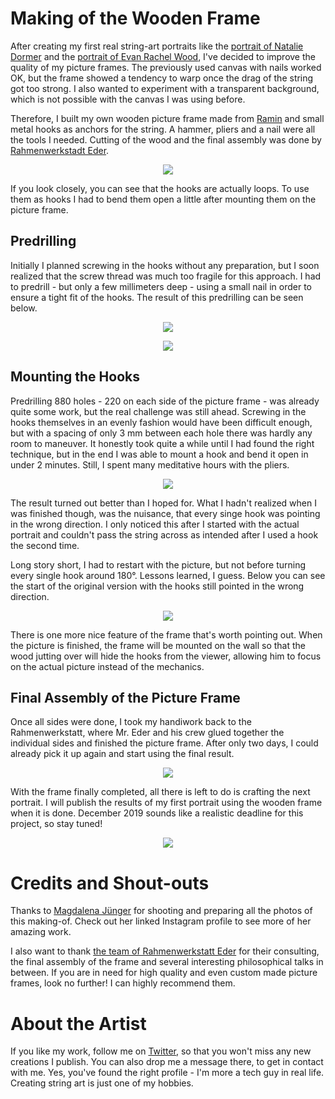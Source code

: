 # Making of the Wooden Frame

After creating my first real string-art portraits like the [portrait of Natalie Dormer](../making-of-natalie-dormer-string-art/README.md#natalie-dormer-string-art-portrait) and the [portrait of Evan Rachel Wood](../making-of-evan-rachel-wood-string-art/README.md#evan-rachel-wood-string-art-portrait), I've decided to improve the quality of my picture frames. The previously used canvas with nails worked OK, but the frame showed a tendency to warp once the drag of the string got too strong. I also wanted to experiment with a transparent background, which is not possible with the canvas I was using before.

Therefore, I built my own wooden picture frame made from [Ramin](https://www.wood-database.com/ramin/) and small metal hooks as anchors for the string. A hammer, pliers and a nail were all the tools I needed. Cutting of the wood and the final assembly was done by [Rahmenwerkstadt Eder](https://www.bilderrahmen-werkstatt.at/).

<p align="center"><img src="./images/making_of_wooden_frame_0.jpg"></p>

If you look closely, you can see that the hooks are actually loops. To use them as hooks I had to bend them open a little after mounting them on the picture frame.

## Predrilling

Initially I planned screwing in the hooks without any preparation, but I soon realized that the screw thread was much too fragile for this approach. I had to predrill - but only a few millimeters deep - using a small nail in order to ensure a tight fit of the hooks. The result of this predrilling can be seen below.

<p align="center"><img src="./images/making_of_wooden_frame_1.jpg"></p>
<p align="center"><img src="./images/making_of_wooden_frame_2.jpg"></p>

## Mounting the Hooks

Predrilling 880 holes - 220 on each side of the picture frame - was already quite some work, but the real challenge was still ahead. Screwing in the hooks themselves in an evenly fashion would have been difficult enough, but with a spacing of only 3 mm between each hole there was hardly any room to maneuver. It honestly took quite a while until I had found the right technique, but in the end I was able to mount a hook and bend it open in under 2 minutes. Still, I spent many meditative hours with the pliers.

<p align="center"><img src="./images/making_of_wooden_frame_3.jpg"></p>

The result turned out better than I hoped for. What I hadn't realized when I was finished though, was the nuisance, that every singe hook was pointing in the wrong direction. I only  noticed this after I started with the actual portrait and couldn't pass the string across as intended after I used a hook the second time.

Long story short, I had to restart with the picture, but not before turning every single hook around 180°. Lessons learned, I guess. Below you can see the start of the original version with the hooks still pointed in the wrong direction.

<p align="center"><img src="./images/making_of_wooden_frame_4.jpg"></p>

There is one more nice feature of the frame that's worth pointing out. When the picture is finished, the frame will be mounted on the wall so that the wood jutting over will hide the hooks from the viewer, allowing him to focus on the actual picture instead of the mechanics.

## Final Assembly of the Picture Frame

Once all sides were done, I took my handiwork back to the Rahmenwerkstatt, where Mr. Eder and his crew glued together the individual sides and finished the picture frame. After only two days, I could already pick it up again and start using the final result.

<p align="center"><img src="./images/making_of_wooden_frame_5.jpg"></p>

With the frame finally completed, all there is left to do is crafting the next portrait. I will publish the results of my first portrait using the wooden frame when it is done. December 2019 sounds like a realistic deadline for this project, so stay tuned!

<p align="center"><img src="./images/making_of_wooden_frame_6.jpg"></p>

# Credits and Shout-outs

Thanks to [Magdalena Jünger](https://www.instagram.com/lena1379/) for shooting and preparing all the photos of this making-of. Check out her linked Instagram profile to see more of her amazing work.

I also want to thank [the team of Rahmenwerkstatt Eder](https://www.bilderrahmen-werkstatt.at/) for their consulting, the final assembly of the frame and several interesting philosophical talks in between. If you are in need for high quality and even custom made picture frames, look no further! I can highly recommend them.

# About the Artist

If you like my work, follow me on [Twitter](https://twitter.com/Dementophobia), so that you won't miss any new creations I publish. You can also drop me a message there, to get in contact with me. Yes, you've found the right profile - I'm more a tech guy in real life. Creating string art is just one of my hobbies.
